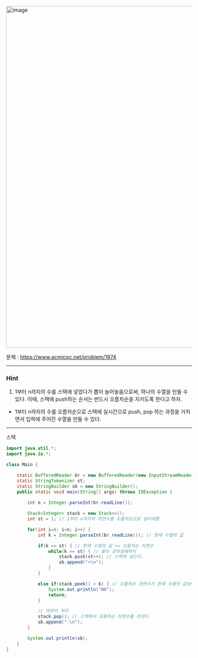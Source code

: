 <img width="950" height="925" alt="image" src="https://github.com/user-attachments/assets/7114ddd1-3be3-44fe-908e-26c1d1432730" />

문제 : https://www.acmicpc.net/problem/1874

---

### Hint

1. 1부터 n까지의 수를 스택에 넣었다가 뽑아 늘어놓음으로써, 하나의 수열을 만들 수 있다. 이때, 스택에 push하는 순서는 반드시 오름차순을 지키도록 한다고 하자.
- 1부터 n까지의 수를 오름차순으로 스택에 실시간으로 push, pop 하는 과정을 거치면서 입력에 주어진 수열을 만들 수 있다.

---

스택

```java
import java.util.*;
import java.io.*;

class Main {

    static BufferedReader br = new BufferedReader(new InputStreamReader(System.in));
    static StringTokenizer st;
    static StringBuilder sb = new StringBuilder();
    public static void main(String[] args) throws IOException {
        
        int n = Integer.parseInt(br.readLine());

        Stack<Integer> stack = new Stack<>();
        int st = 1; // 1부터 n까지의 자연수를 오름차순으로 넣어야함.

        for(int i=0; i<n; i++) { 
            int k = Integer.parseInt(br.readLine()); // 현재 수열의 값

            if(k >= st) { // 현재 수열의 값 >= 오름차순 자연수
                while(k >= st) { // 둘이 같아질때까지
                    stack.push(st++); // 스택에 넣는다.
                    sb.append("+\n");
                }
            }

            else if(stack.peek() > k) { // 오름차순 자연수가 현재 수열의 값보다 크다면 실패
                System.out.println("NO");
                return;
            }

            // 마무리 처리
            stack.pop(); // 스택에서 오름차순 자연수를 꺼낸다.
            sb.append("-\n");
        }

        System.out.println(sb);
    }    
}


```